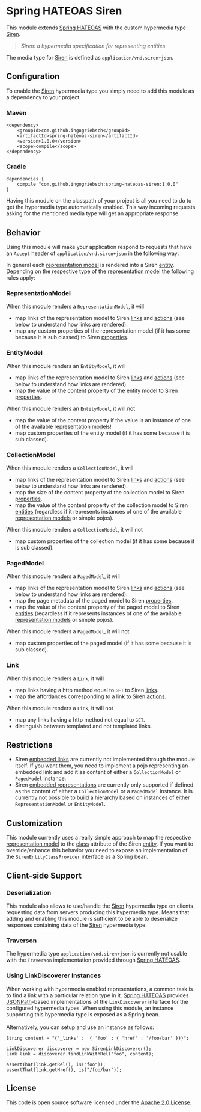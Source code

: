 # Spring HATEOAS Siren
This module extends [Spring HATEOAS][] with the custom hypermedia type [Siren][]. 
> _Siren: a hypermedia specification for representing entities_

The media type for [Siren][] is defined as `application/vnd.siren+json`.

## Configuration
To enable the [Siren][] hypermedia type you simply need to add this module as a dependency to your project.

### Maven

```
<dependency>
    <groupId>com.github.ingogriebsch</groupId>
    <artifactId>spring-hateoas-siren</artifactId>
    <version>1.0.0</version>
    <scope>compile</scope>
</dependency>
```

### Gradle

```
dependencies {
    compile "com.github.ingogriebsch:spring-hateoas-siren:1.0.0"
}
```

Having this module on the classpath of your project is all you need to do to get the hypermedia type automatically enabled. This way incoming requests asking for the mentioned media type will get an appropriate response.

## Behavior
Using this module will make your application respond to requests that have an `Accept` header of `application/vnd.siren+json` in the following way:

In general each [representation model][Spring HATEOAS Representation Model] is rendered into a Siren [entity][Siren Entity]. Depending on the respective type of the [representation model][Spring HATEOAS Representation Model] the following rules apply:

### RepresentationModel
When this module renders a `RepresentationModel`, it will

* map links of the representation model to Siren [links][Siren Entity Link] and [actions][Siren Entity Action] (see below to understand how links are rendered).
* map any custom properties of the representation model (if it has some because it is sub classed) to Siren [properties][Siren Entity Properties].

### EntityModel
When this module renders an `EntityModel`, it will

* map links of the representation model to Siren [links][Siren Entity Link] and [actions][Siren Entity Action] (see below to understand how links are rendered).
* map the value of the content property of the entity model to Siren [properties][Siren Entity Properties].

When this module renders an `EntityModel`, it will not

* map the value of the content property if the value is an instance of one of the available [representation models][Spring HATEOAS Representation Model]!
* map custom properties of the entity model (if it has some because it is sub classed).

### CollectionModel
When this module renders a `CollectionModel`, it will

* map links of the representation model to Siren [links][Siren Entity Link] and [actions][Siren Entity Action] (see below to understand how links are rendered).
* map the size of the content property of the collection model to Siren [properties][Siren Entity Properties].
* map the value of the content property of the collection model to Siren [entities][Siren Entities] (regardless if it represents instances of one of the available [representation models][Spring HATEOAS Representation Model] or simple pojos).

When this module renders a `CollectionModel`, it will not

* map custom properties of the collection model (if it has some because it is sub classed).

### PagedModel
When this module renders a `PagedModel`, it will

* map links of the representation model to Siren [links][Siren Entity Link] and [actions][Siren Entity Action] (see below to understand how links are rendered).
* map the page metadata of the paged model to Siren [properties][Siren Entity Properties].
* map the value of the content property of the paged model to Siren [entities][Siren Entities] (regardless if it represents instances of one of the available [representation models][Spring HATEOAS Representation Model] or simple pojos).

When this module renders a `PagedModel`, it will not

* map custom properties of the paged model (if it has some because it is sub classed).

### Link
When this module renders a `Link`, it will

* map links having a http method equal to `GET` to Siren [links][Siren Entity Link].
* map the affordances corresponding to a link to Siren [actions][Siren Entity Action].

When this module renders a `Link`, it will not

* map any links having a http method not equal to `GET`.
* distinguish between templated and not templated links.

## Restrictions
* Siren [embedded links][Siren Entity Embedded Link] are currently not implemented through the module itself. If you want them, you need to implement a pojo representing an embedded link and add it as content of either a `CollectionModel` or `PagedModel` instance.
* Siren [embedded representations][Siren Entity Embedded Representation] are currently only supported if defined as the content of either a `CollectionModel` or a `PagedModel` instance. It is currently not possible to build a hierarchy based on instances of either `RepresentationModel` or `EntityModel`.

## Customization
This module currently uses a really simple approach to map the respective [representation model][Spring HATEOAS Representation Model] to the [class][Siren Entity Class] attribute of the Siren [entity][Siren Entity]. If you want to override/enhance this behavior you need to expose an implementation of the `SirenEntityClassProvider` interface as a Spring bean.

## Client-side Support

### Deserialization
This module also allows to use/handle the [Siren][] hypermedia type on clients requesting data from servers producing this hypermedia type. Means that adding and enabling this module is sufficient to be able to deserialize responses containing data of the [Siren][] hypermedia type.

### Traverson
The hypermedia type `application/vnd.siren+json` is currently not usable with the `Traverson` implementation provided through [Spring HATEOAS][].

### Using LinkDiscoverer Instances
When working with hypermedia enabled representations, a common task is to find a link with a particular relation type in it. [Spring HATEOAS][] provides [JSONPath][]-based implementations of the `LinkDiscoverer` interface for the configured hypermedia types. When using this module, an instance supporting this hypermedia type is exposed as a Spring bean. 
<br/><br/>Alternatively, you can setup and use an instance as follows:

```
String content = "{'_links' :  { 'foo' : { 'href' : '/foo/bar' }}}";

LinkDiscoverer discoverer = new SirenLinkDiscoverer();
Link link = discoverer.findLinkWithRel("foo", content);

assertThat(link.getRel(), is("foo"));
assertThat(link.getHref(), is("/foo/bar"));
```

## License
This code is open source software licensed under the [Apache 2.0 License](https://www.apache.org/licenses/LICENSE-2.0.html).

[Spring HATEOAS]: https://docs.spring.io/spring-hateoas/docs/current/reference/html/
[Spring HATEOAS Representation Model]: https://docs.spring.io/spring-hateoas/docs/current/reference/html/#fundamentals.representation-models
[Siren]: https://github.com/kevinswiber/siren
[Siren Entity]: https://github.com/kevinswiber/siren/blob/master/README.md#entity
[Siren Entities]: https://github.com/kevinswiber/siren/blob/master/README.md#entities-1
[Siren Entity Embedded Link]: https://github.com/kevinswiber/siren/blob/master/README.md#embedded-link
[Siren Entity Embedded Representation]: https://github.com/kevinswiber/siren/blob/master/README.md#embedded-representation
[Siren Entity Class]: https://github.com/kevinswiber/siren/blob/master/README.md#class
[Siren Entity Properties]: https://github.com/kevinswiber/siren/blob/master/README.md#properties
[Siren Entity Link]: https://github.com/kevinswiber/siren/blob/master/README.md#links-1
[Siren Entity Action]: https://github.com/kevinswiber/siren/blob/master/README.md#actions-1
[JSONPath]: https://github.com/json-path/JsonPath
